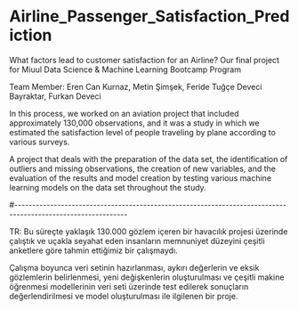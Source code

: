 # Airline_Passenger_Satisfaction_Prediction

What factors lead to customer satisfaction for an Airline?
Our final project for Miuul Data Science & Machine Learning Bootcamp Program

Team Member:
Eren Can Kurnaz, Metin Şimşek, Feride Tuğçe Deveci Bayraktar, Furkan Deveci

In this process, we worked on an aviation project that included approximately 130,000 observations, and it was a study in which we estimated the satisfaction level of people traveling by plane according to various surveys.

A project that deals with the preparation of the data set, the identification of outliers and missing observations, the creation of new variables, and the evaluation of the results and model creation by testing various machine learning models on the data set throughout the study.

#-------------------------------------------------------------------------------------------------------------

TR:
Bu süreçte yaklaşık 130.000 gözlem içeren bir havacılık projesi üzerinde çalıştık ve uçakla seyahat eden insanların memnuniyet düzeyini çeşitli anketlere göre tahmin ettiğimiz bir çalışmaydı.

Çalışma boyunca veri setinin hazırlanması, aykırı değerlerin ve eksik gözlemlerin belirlenmesi, yeni değişkenlerin oluşturulması ve çeşitli makine öğrenmesi modellerinin veri seti üzerinde test edilerek sonuçların değerlendirilmesi ve model oluşturulması ile ilgilenen bir proje.
